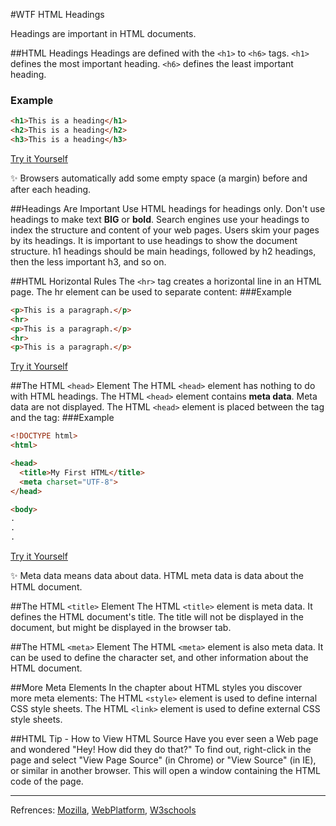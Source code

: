 #WTF HTML Headings

Headings are important in HTML documents.

##HTML Headings
Headings are defined with the `<h1>` to `<h6>` tags.
`<h1>` defines the most important heading. `<h6>` defines the least important heading.
### Example
```html
<h1>This is a heading</h1>
<h2>This is a heading</h2>
<h3>This is a heading</h3>
```
[Try it Yourself][simple html]

:sparkles: Browsers automatically add some empty space (a margin) before and after each heading.

##Headings Are Important
Use HTML headings for headings only. Don't use headings to make text **BIG** or **bold**.
Search engines use your headings to index the structure and content of your web pages.
Users skim your pages by its headings. It is important to use headings to show the document structure.
h1 headings should be main headings, followed by h2 headings, then the less important h3, and so on.

##HTML Horizontal Rules
The ```<hr>``` tag creates a horizontal line in an HTML page.
The hr element can be used to separate content:
###Example
```html
<p>This is a paragraph.</p>
<hr>
<p>This is a paragraph.</p>
<hr>
<p>This is a paragraph.</p>
```
[Try it Yourself][simple html2]

##The HTML ```<head>``` Element
The HTML ```<head>``` element has nothing to do with HTML headings.
The HTML ```<head>``` element contains **meta data**. Meta data are not displayed.
The HTML ```<head>``` element is placed between the <html> tag and the <body> tag:
###Example
```html
<!DOCTYPE html>
<html>

<head>
  <title>My First HTML</title>
  <meta charset="UTF-8">
</head>

<body>
.
.
.
```
[Try it Yourself][simple html3]

:sparkles: Meta data means data about data. HTML meta data is data about the HTML document.

##The HTML ```<title>``` Element
The HTML ```<title>``` element is meta data. It defines the HTML document's title.
The title will not be displayed in the document, but might be displayed in the browser tab.

##The HTML ```<meta>``` Element
The HTML ```<meta>``` element is also meta data.
It can be used to define the character set, and other information about the HTML document.

##More Meta Elements
In the chapter about HTML styles you discover more meta elements:
The HTML ```<style>``` element is used to define internal CSS style sheets.
The HTML ```<link>``` element is used to define external CSS style sheets.

##HTML Tip - How to View HTML Source
Have you ever seen a Web page and wondered "Hey! How did they do that?"
To find out, right-click in the page and select "View Page Source" (in Chrome) or "View Source" (in IE),
or similar in another browser. This will open a window containing the HTML code of the page.

---
Refrences: [Mozilla], [WebPlatform], [W3schools]

[simple html]: http://jsbin.com/xebivu/embed?html,output
[simple html2]: http://jsbin.com/xebivu/embed?html,output
[simple html3]: http://jsbin.com/zivova/embed?html,output
[Mozilla]: http://developer.mozilla.org/en-US/docs/Web/HTML
[WebPlatform]: https://docs.webplatform.org/wiki/html
[W3schools]: http://www.w3schools.com/html/
